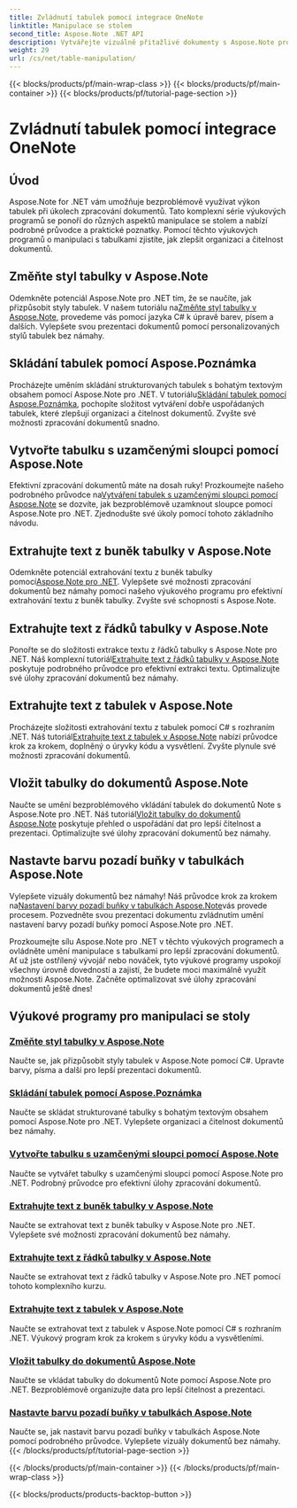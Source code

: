 ```yaml
---
title: Zvládnutí tabulek pomocí integrace OneNote
linktitle: Manipulace se stolem
second_title: Aspose.Note .NET API
description: Vytvářejte vizuálně přitažlivé dokumenty s Aspose.Note pro .NET! Prozkoumejte výukové programy pro manipulaci s tabulkami – změna stylů, skládání tabulek, extrahování textu a další.
weight: 29
url: /cs/net/table-manipulation/
---
```


{{< blocks/products/pf/main-wrap-class >}}
{{< blocks/products/pf/main-container >}}
{{< blocks/products/pf/tutorial-page-section >}}

# Zvládnutí tabulek pomocí integrace OneNote


## Úvod

Aspose.Note for .NET vám umožňuje bezproblémově využívat výkon tabulek při úkolech zpracování dokumentů. Tato komplexní série výukových programů se ponoří do různých aspektů manipulace se stolem a nabízí podrobné průvodce a praktické poznatky. Pomocí těchto výukových programů o manipulaci s tabulkami zjistíte, jak zlepšit organizaci a čitelnost dokumentů.

## Změňte styl tabulky v Aspose.Note

 Odemkněte potenciál Aspose.Note pro .NET tím, že se naučíte, jak přizpůsobit styly tabulek. V našem tutoriálu na[Změňte styl tabulky v Aspose.Note](./change-table-style/), provedeme vás pomocí jazyka C# k úpravě barev, písem a dalších. Vylepšete svou prezentaci dokumentů pomocí personalizovaných stylů tabulek bez námahy.

## Skládání tabulek pomocí Aspose.Poznámka

 Procházejte uměním skládání strukturovaných tabulek s bohatým textovým obsahem pomocí Aspose.Note pro .NET. V tutoriálu[Skládání tabulek pomocí Aspose.Poznámka](./compose-tables/), pochopíte složitost vytváření dobře uspořádaných tabulek, které zlepšují organizaci a čitelnost dokumentů. Zvyšte své možnosti zpracování dokumentů snadno.

## Vytvořte tabulku s uzamčenými sloupci pomocí Aspose.Note

 Efektivní zpracování dokumentů máte na dosah ruky! Prozkoumejte našeho podrobného průvodce na[Vytváření tabulek s uzamčenými sloupci pomocí Aspose.Note](./create-table-locked-columns/) se dozvíte, jak bezproblémově uzamknout sloupce pomocí Aspose.Note pro .NET. Zjednodušte své úkoly pomocí tohoto základního návodu.

## Extrahujte text z buněk tabulky v Aspose.Note

 Odemkněte potenciál extrahování textu z buněk tabulky pomocí[Aspose.Note pro .NET](./extract-text-cell/). Vylepšete své možnosti zpracování dokumentů bez námahy pomocí našeho výukového programu pro efektivní extrahování textu z buněk tabulky. Zvyšte své schopnosti s Aspose.Note.

## Extrahujte text z řádků tabulky v Aspose.Note

Ponořte se do složitosti extrakce textu z řádků tabulky s Aspose.Note pro .NET. Náš komplexní tutoriál[Extrahujte text z řádků tabulky v Aspose.Note](./extract-text-row/) poskytuje podrobného průvodce pro efektivní extrakci textu. Optimalizujte své úlohy zpracování dokumentů bez námahy.

## Extrahujte text z tabulek v Aspose.Note

 Procházejte složitosti extrahování textu z tabulek pomocí C# s rozhraním .NET. Náš tutoriál[Extrahujte text z tabulek v Aspose.Note](./extract-text-table/) nabízí průvodce krok za krokem, doplněný o úryvky kódu a vysvětlení. Zvyšte plynule své možnosti zpracování dokumentů.

## Vložit tabulky do dokumentů Aspose.Note

 Naučte se umění bezproblémového vkládání tabulek do dokumentů Note s Aspose.Note pro .NET. Náš tutoriál[Vložit tabulky do dokumentů Aspose.Note](./insert-tables/) poskytuje přehled o uspořádání dat pro lepší čitelnost a prezentaci. Optimalizujte své úlohy zpracování dokumentů bez námahy.

## Nastavte barvu pozadí buňky v tabulkách Aspose.Note

 Vylepšete vizuály dokumentů bez námahy! Náš průvodce krok za krokem na[Nastavení barvy pozadí buňky v tabulkách Aspose.Note](./set-cell-background-color/)vás provede procesem. Pozvedněte svou prezentaci dokumentu zvládnutím umění nastavení barvy pozadí buňky pomocí Aspose.Note pro .NET.

Prozkoumejte sílu Aspose.Note pro .NET v těchto výukových programech a ovládněte umění manipulace s tabulkami pro lepší zpracování dokumentů. Ať už jste ostřílený vývojář nebo nováček, tyto výukové programy uspokojí všechny úrovně dovedností a zajistí, že budete moci maximálně využít možnosti Aspose.Note. Začněte optimalizovat své úlohy zpracování dokumentů ještě dnes!
## Výukové programy pro manipulaci se stoly
### [Změňte styl tabulky v Aspose.Note](./change-table-style/)
Naučte se, jak přizpůsobit styly tabulek v Aspose.Note pomocí C#. Upravte barvy, písma a další pro lepší prezentaci dokumentů.
### [Skládání tabulek pomocí Aspose.Poznámka](./compose-tables/)
Naučte se skládat strukturované tabulky s bohatým textovým obsahem pomocí Aspose.Note pro .NET. Vylepšete organizaci a čitelnost dokumentů bez námahy.
### [Vytvořte tabulku s uzamčenými sloupci pomocí Aspose.Note](./create-table-locked-columns/)
Naučte se vytvářet tabulky s uzamčenými sloupci pomocí Aspose.Note pro .NET. Podrobný průvodce pro efektivní úlohy zpracování dokumentů.
### [Extrahujte text z buněk tabulky v Aspose.Note](./extract-text-cell/)
Naučte se extrahovat text z buněk tabulky v Aspose.Note pro .NET. Vylepšete své možnosti zpracování dokumentů bez námahy.
### [Extrahujte text z řádků tabulky v Aspose.Note](./extract-text-row/)
Naučte se extrahovat text z řádků tabulky v Aspose.Note pro .NET pomocí tohoto komplexního kurzu.
### [Extrahujte text z tabulek v Aspose.Note](./extract-text-table/)
Naučte se extrahovat text z tabulek v Aspose.Note pomocí C# s rozhraním .NET. Výukový program krok za krokem s úryvky kódu a vysvětleními.
### [Vložit tabulky do dokumentů Aspose.Note](./insert-tables/)
Naučte se vkládat tabulky do dokumentů Note pomocí Aspose.Note pro .NET. Bezproblémově organizujte data pro lepší čitelnost a prezentaci.
### [Nastavte barvu pozadí buňky v tabulkách Aspose.Note](./set-cell-background-color/)
Naučte se, jak nastavit barvu pozadí buňky v tabulkách Aspose.Note pomocí podrobného průvodce. Vylepšete vizuály dokumentů bez námahy.
{{< /blocks/products/pf/tutorial-page-section >}}

{{< /blocks/products/pf/main-container >}}
{{< /blocks/products/pf/main-wrap-class >}}

{{< blocks/products/products-backtop-button >}}
